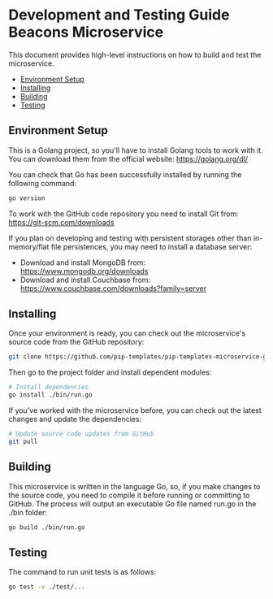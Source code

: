 # Development and Testing Guide <br/> Beacons Microservice

This document provides high-level instructions on how to build and test the microservice.

* [Environment Setup](#setup)
* [Installing](#install)
* [Building](#build)
* [Testing](#test)

## <a name="setup"></a> Environment Setup

This is a Golang project, so you'll have to install Golang tools to work with it. 
You can download them from the official website: https://golang.org/dl/

You can check that Go has been successfully installed by running the following command:
```bash
go version
```

To work with the GitHub code repository you need to install Git from: https://git-scm.com/downloads

If you plan on developing and testing with persistent storages other than in-memory/flat file persistences,
you may need to install a database server:
- Download and install MongoDB from: https://www.mongodb.org/downloads
- Download and install Couchbase from: https://www.couchbase.com/downloads?family=server

## <a name="install"></a> Installing

Once your environment is ready, you can check out the microservice's source code from the GitHub repository:
```bash
git clone https://github.com/pip-templates/pip-templates-microservice-go.git
```

Then go to the project folder and install dependent modules:
```bash
# Install dependencies
go install ./bin/run.go
```

If you've worked with the microservice before, you can check out the latest changes and update the dependencies:
```bash
# Update source code updates from GitHub
git pull
```

## <a name="build"></a> Building

This microservice is written in the language Go, so, if you make changes to the source code, you need to compile 
it before running or committing to GitHub. The process will output an executable Go file named run.go in the ./bin folder:

```bash
go build ./bin/run.go
```

## <a name="test"></a> Testing

The command to run unit tests is as follows:
```bash
go test -v ./test/...
```